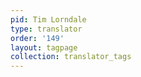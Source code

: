 ```yaml
---
pid: Tim Lorndale
type: translator
order: '149'
layout: tagpage
collection: translator_tags
---
```

